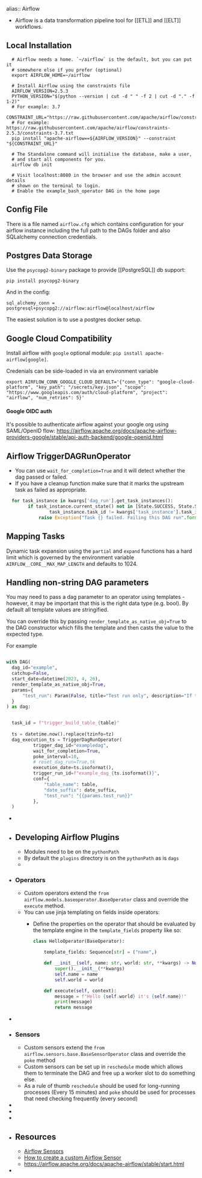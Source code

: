 alias:: Airflow

- Airflow is a data transformation pipeline tool for [[ETL]] and [[ELT]] workflows.

 ## Local Installation
```shell
  # Airflow needs a home. `~/airflow` is the default, but you can put it
  # somewhere else if you prefer (optional)
  export AIRFLOW_HOME=~/airflow
  
  # Install Airflow using the constraints file
  AIRFLOW_VERSION=2.5.3
  PYTHON_VERSION="$(python --version | cut -d " " -f 2 | cut -d "." -f 1-2)"
  # For example: 3.7
  CONSTRAINT_URL="https://raw.githubusercontent.com/apache/airflow/constraints-${AIRFLOW_VERSION}/constraints-${PYTHON_VERSION}.txt"
  # For example: https://raw.githubusercontent.com/apache/airflow/constraints-2.5.3/constraints-3.7.txt
  pip install "apache-airflow==${AIRFLOW_VERSION}" --constraint "${CONSTRAINT_URL}"
  
  # The Standalone command will initialise the database, make a user,
  # and start all components for you.
  airflow db init
  
  # Visit localhost:8080 in the browser and use the admin account details
  # shown on the terminal to login.
  # Enable the example_bash_operator DAG in the home page
```
## Config File

There is a file named `airflow.cfg` which contains configuration for your airflow instance including the full path to the DAGs folder and also SQLalchemy connection credentials.

## Postgres Data Storage

Use the `psycopg2-binary` package to provide [[PostgreSQL]] db support:

`pip install psycopg2-binary`

And in the config:

`sql_alchemy_conn = postgresql+psycopg2://airflow:airflow@localhost/airflow`

The easiest solution is to use a postgres docker setup.
## Google Cloud Compatibility

Install airflow with `google` optional module: `pip install apache-airflow[google]`.

Credenials can be side-loaded in via an environment variable

`export AIRFLOW_CONN_GOOGLE_CLOUD_DEFAULT='{"conn_type": "google-cloud-platform", "key_path": "/secrets/key.json", "scope": "https://www.googleapis.com/auth/cloud-platform", "project": "airflow", "num_retries": 5}'`
#### Google OIDC auth 

It's possible to authenticate airflow against your google org using SAML/OpenID flow: https://airflow.apache.org/docs/apache-airflow-providers-google/stable/api-auth-backend/google-openid.html
## Airflow TriggerDAGRunOperator
- You can use `wait_for_completion=True` and it will detect whether the dag passed or failed.
- If you have a cleanup function make sure that it marks the upstream task as failed as appropriate. 
  
```python
  for task_instance in kwargs['dag_run'].get_task_instances():
        if task_instance.current_state() not in [State.SUCCESS, State.SKIPPED] and \
                task_instance.task_id != kwargs['task_instance'].task_id:
            raise Exception("Task {} failed. Failing this DAG run".format(task_instance.task_id))
```
## Mapping Tasks

Dynamic task expansion using the `partial` and `expand` functions has a hard limit which is governed by the environment variable `AIRFLOW__CORE__MAX_MAP_LENGTH` and defaults to 1024.
## Handling non-string DAG parameters

You may need to pass a dag parameter to an operator using templates - however, it may be important that this is the right data type (e.g. bool). By default all template values are stringified.

You can override this by passing `render_template_as_native_obj=True` to the DAG constructor which fills the template and then casts the value to the expected type.

For example
```python

with DAG(
  dag_id="example",
  catchup=False,
  start_date=datetime(2023, 4, 26),
  render_template_as_native_obj=True,
  params={
      "test_run": Param(False, title="Test run only", description="If true, don't do the transaction, just spoof it", type='boolean')
  }
) as dag:


  task_id = f"trigger_build_table_{table}"
  
  ts = datetime.now().replace(tzinfo=tz)
  dag_execution_ts = TriggerDagRunOperator(
          trigger_dag_id="exampledag",
          wait_for_completion=True,
          poke_interval=10,
          # reset_dag_run=True,tk
          execution_date=ts.isoformat(),
          trigger_run_id=f"example_dag_{ts.isoformat()}",
          conf={
              "table_name": table,
              "date_suffix": date_suffix,
              "test_run": "{{params.test_run}}"
          },
  )
```
-
- ## Developing Airflow Plugins
	- Modules need to be on the `pythonPath`
	- By default the `plugins` directory is on the `pythonPath` as is `dags`
	-
- ### Operators
	- Custom operators extend the `from airflow.models.baseoperator.BaseOperator` class and override the `execute` method.
	- You can use jinja templating on fields inside operators:
		- Define the properties on the operator that should be evaluated by the template engine in the `template_fields` property like so:
		  
		  ```python
		  class HelloOperator(BaseOperator):
		  
		      template_fields: Sequence[str] = ("name",)
		  
		      def __init__(self, name: str, world: str, **kwargs) -> None:
		          super().__init__(**kwargs)
		          self.name = name
		          self.world = world
		  
		      def execute(self, context):
		          message = f"Hello {self.world} it's {self.name}!"
		          print(message)
		          return message
		  ```
-
- ### Sensors
	- Custom sensors extend the `from airflow.sensors.base.BaseSensorOperator` class and override the `poke` method
	- Custom sensors can be set up in `reschedule` mode which allows them to terminate the DAG and free up a worker slot to do something else.
	- As a rule of thumb `reschedule` should be used for long-running processes (Every 15 minutes) and `poke` should be used for processes that need checking frequently (every second)
-
-
-
- ## Resources
	- [Airflow Sensors](https://airflow.apache.org/docs/apache-airflow/stable/_api/airflow/sensors/base/index.html#airflow.sensors.base.BaseSensorOperator)
	- [How to create a custom Airflow Sensor](https://archive.jamesravey.me/archive/1688721178.487017/singlefile.html)
	- https://airflow.apache.org/docs/apache-airflow/stable/start.html
-